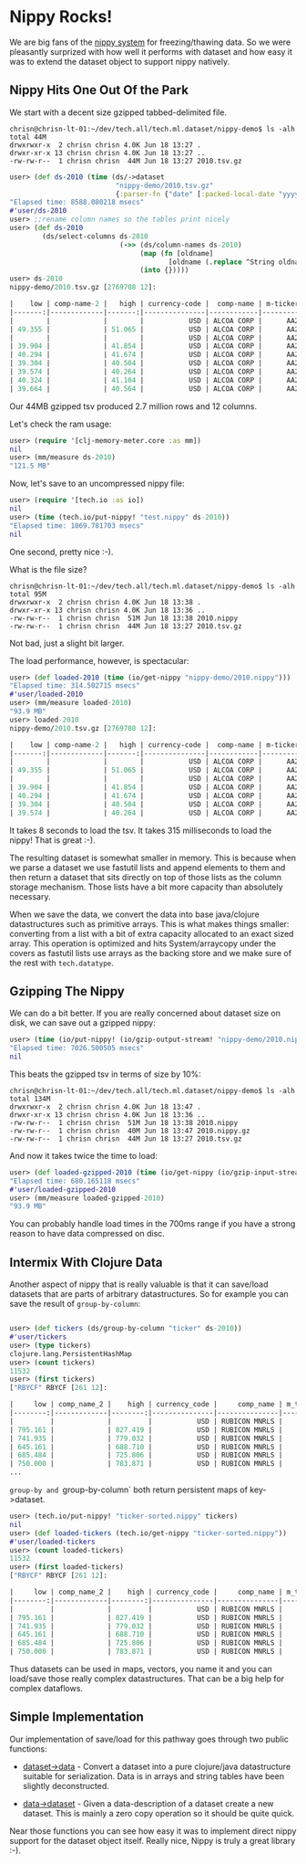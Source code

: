 # Nippy Rocks!


We are big fans of the [nippy system](https://github.com/ptaoussanis/nippy) for
freezing/thawing data.  So we were pleasantly surprized with how well it performs
with dataset and how easy it was to extend the dataset object to support nippy
natively.


## Nippy Hits One Out Of the Park


We start with a decent size gzipped tabbed-delimited file.

```console
chrisn@chrisn-lt-01:~/dev/tech.all/tech.ml.dataset/nippy-demo$ ls -alh
total 44M
drwxrwxr-x  2 chrisn chrisn 4.0K Jun 18 13:27 .
drwxr-xr-x 13 chrisn chrisn 4.0K Jun 18 13:27 ..
-rw-rw-r--  1 chrisn chrisn  44M Jun 18 13:27 2010.tsv.gz
```


```clojure
user> (def ds-2010 (time (ds/->dataset
                          "nippy-demo/2010.tsv.gz"
                          {:parser-fn {"date" [:packed-local-date "yyyy-MM-dd"]}})))
"Elapsed time: 8588.080218 msecs"
#'user/ds-2010
user> ;;rename column names so the tables print nicely
user> (def ds-2010
        (ds/select-columns ds-2010
                           (->> (ds/column-names ds-2010)
                                (map (fn [oldname]
                                       [oldname (.replace ^String oldname "_" "-")]))
                                (into {}))))
user> ds-2010
nippy-demo/2010.tsv.gz [2769708 12]:

|    low | comp-name-2 |   high | currency-code |  comp-name | m-ticker | ticker |  close |         volume | exchange |       date |   open |
|-------:|-------------|-------:|---------------|------------|----------|--------|-------:|---------------:|----------|------------|-------:|
|        |             |        |           USD | ALCOA CORP |      AA2 |     AA | 48.365 |                |     NYSE | 2010-01-01 |        |
| 49.355 |             | 51.065 |           USD | ALCOA CORP |      AA2 |     AA | 51.065 | 1.10618840E+07 |     NYSE | 2010-01-08 | 49.385 |
|        |             |        |           USD | ALCOA CORP |      AA2 |     AA | 46.895 |                |     NYSE | 2010-01-18 |        |
| 39.904 |             | 41.854 |           USD | ALCOA CORP |      AA2 |     AA | 40.624 | 1.46292500E+07 |     NYSE | 2010-01-26 | 40.354 |
| 40.294 |             | 41.674 |           USD | ALCOA CORP |      AA2 |     AA | 40.474 | 1.20107520E+07 |     NYSE | 2010-02-03 | 40.804 |
| 39.304 |             | 40.504 |           USD | ALCOA CORP |      AA2 |     AA | 39.844 | 1.46702890E+07 |     NYSE | 2010-02-09 | 40.084 |
| 39.574 |             | 40.264 |           USD | ALCOA CORP |      AA2 |     AA | 39.844 | 1.53728400E+07 |     NYSE | 2010-02-12 | 39.994 |
| 40.324 |             | 41.104 |           USD | ALCOA CORP |      AA2 |     AA | 40.624 | 7.72947100E+06 |     NYSE | 2010-02-22 | 41.044 |
| 39.664 |             | 40.564 |           USD | ALCOA CORP |      AA2 |     AA | 39.724 | 1.08365810E+07 |     NYSE | 2010-03-02 | 40.234 |
```


Our 44MB gzipped tsv produced 2.7 million rows and 12 columns.

Let's check the ram usage:
```clojure
user> (require '[clj-memory-meter.core :as mm])
nil
user> (mm/measure ds-2010)
"121.5 MB"
```

Now, let's save to an uncompressed nippy file:

```clojure
user> (require '[tech.io :as io])
nil
user> (time (tech.io/put-nippy! "test.nippy" ds-2010))
"Elapsed time: 1069.781703 msecs"
nil
```

One second, pretty nice :-).

What is the file size?
```console
chrisn@chrisn-lt-01:~/dev/tech.all/tech.ml.dataset/nippy-demo$ ls -alh
total 95M
drwxrwxr-x  2 chrisn chrisn 4.0K Jun 18 13:38 .
drwxr-xr-x 13 chrisn chrisn 4.0K Jun 18 13:36 ..
-rw-rw-r--  1 chrisn chrisn  51M Jun 18 13:38 2010.nippy
-rw-rw-r--  1 chrisn chrisn  44M Jun 18 13:27 2010.tsv.gz
```

Not bad, just a slight bit larger.

The load performance, however, is spectacular:
```clojure
user> (def loaded-2010 (time (io/get-nippy "nippy-demo/2010.nippy")))
"Elapsed time: 314.502715 msecs"
#'user/loaded-2010
user> (mm/measure loaded-2010)
"93.9 MB"
user> loaded-2010
nippy-demo/2010.tsv.gz [2769708 12]:

|    low | comp-name-2 |   high | currency-code |  comp-name | m-ticker | ticker |  close |         volume | exchange |       date |   open |
|-------:|-------------|-------:|---------------|------------|----------|--------|-------:|---------------:|----------|------------|-------:|
|        |             |        |           USD | ALCOA CORP |      AA2 |     AA | 48.365 |                |     NYSE | 2010-01-01 |        |
| 49.355 |             | 51.065 |           USD | ALCOA CORP |      AA2 |     AA | 51.065 | 1.10618840E+07 |     NYSE | 2010-01-08 | 49.385 |
|        |             |        |           USD | ALCOA CORP |      AA2 |     AA | 46.895 |                |     NYSE | 2010-01-18 |        |
| 39.904 |             | 41.854 |           USD | ALCOA CORP |      AA2 |     AA | 40.624 | 1.46292500E+07 |     NYSE | 2010-01-26 | 40.354 |
| 40.294 |             | 41.674 |           USD | ALCOA CORP |      AA2 |     AA | 40.474 | 1.20107520E+07 |     NYSE | 2010-02-03 | 40.804 |
| 39.304 |             | 40.504 |           USD | ALCOA CORP |      AA2 |     AA | 39.844 | 1.46702890E+07 |     NYSE | 2010-02-09 | 40.084 |
| 39.574 |             | 40.264 |           USD | ALCOA CORP |      AA2 |     AA | 39.844 | 1.53728400E+07 |     NYSE | 2010-02-12 | 39.994 |
```

It takes 8 seconds to load the tsv.  It takes 315 milliseconds to load the nippy!
That is great :-).


The resulting dataset is somewhat smaller in memory.  This is because when we
parse a dataset we use fastutil lists and append elements to them and then return a
dataset that sits directly on top of those lists as the column storage mechanism.  Those lists have a bit
more capacity than absolutely necessary.

When we save the data, we convert the data into base java/clojure datastructures
such as primitive arrays.  This is what makes things smaller: converting from a list
with a bit of extra capacity allocated to an exact sized array.  This operation is
optimized and hits System/arraycopy under the covers as fastutil lists use arrays as
the backing store and we make sure of the rest with `tech.datatype`.


## Gzipping The Nippy


We can do a bit better.  If you are really concerned about dataset size on disk, we
can save out a gzipped nippy:


```clojure
user> (time (io/put-nippy! (io/gzip-output-stream! "nippy-demo/2010.nippy.gz") ds-2010))
"Elapsed time: 7026.500505 msecs"
nil
```

This beats the gzipped tsv in terms of size by 10%:
```console
chrisn@chrisn-lt-01:~/dev/tech.all/tech.ml.dataset/nippy-demo$ ls -alh
total 134M
drwxrwxr-x  2 chrisn chrisn 4.0K Jun 18 13:47 .
drwxr-xr-x 13 chrisn chrisn 4.0K Jun 18 13:36 ..
-rw-rw-r--  1 chrisn chrisn  51M Jun 18 13:38 2010.nippy
-rw-rw-r--  1 chrisn chrisn  40M Jun 18 13:47 2010.nippy.gz
-rw-rw-r--  1 chrisn chrisn  44M Jun 18 13:27 2010.tsv.gz
```

And now it takes twice the time to load:

```clojure
user> (def loaded-gzipped-2010 (time (io/get-nippy (io/gzip-input-stream "nippy-demo/2010.nippy.gz"))))
"Elapsed time: 680.165118 msecs"
#'user/loaded-gzipped-2010
user> (mm/measure loaded-gzipped-2010)
"93.9 MB"
```

You can probably handle load times in the 700ms range if you have a strong reason to
have data compressed on disc.


## Intermix With Clojure Data

Another aspect of nippy that is really valuable is that it can save/load datasets that
are parts of arbitrary datastructures.  So for example you can save
the result of `group-by-column`:

```clojure

user> (def tickers (ds/group-by-column "ticker" ds-2010))
#'user/tickers
user> (type tickers)
clojure.lang.PersistentHashMap
user> (count tickers)
11532
user> (first tickers)
["RBYCF" RBYCF [261 12]:

|     low | comp_name_2 |    high | currency_code |     comp_name | m_ticker | ticker |   close |   volume | exchange |       date |    open |
|--------:|-------------|--------:|---------------|---------------|----------|--------|--------:|---------:|----------|------------|--------:|
|         |             |         |           USD | RUBICON MNRLS |     RUBI |  RBYCF | 759.677 |          |      OTC | 2010-01-01 |         |
| 795.161 |             | 827.419 |           USD | RUBICON MNRLS |     RUBI |  RBYCF | 800.000 | 3596.775 |      OTC | 2010-01-12 | 816.129 |
| 741.935 |             | 779.032 |           USD | RUBICON MNRLS |     RUBI |  RBYCF | 758.064 | 5490.292 |      OTC | 2010-01-20 | 779.032 |
| 645.161 |             | 688.710 |           USD | RUBICON MNRLS |     RUBI |  RBYCF | 682.258 | 6201.953 |      OTC | 2010-01-28 | 669.355 |
| 685.484 |             | 725.806 |           USD | RUBICON MNRLS |     RUBI |  RBYCF | 687.097 | 3491.220 |      OTC | 2010-02-08 | 714.516 |
| 750.000 |             | 783.871 |           USD | RUBICON MNRLS |     RUBI |  RBYCF | 770.968 | 2927.057 |      OTC | 2010-02-17 | 780.645 |
...
```

`group-by and `group-by-column` both return persistent maps of key->dataset.

```clojure
user> (tech.io/put-nippy! "ticker-sorted.nippy" tickers)
nil
user> (def loaded-tickers (tech.io/get-nippy "ticker-sorted.nippy"))
#'user/loaded-tickers
user> (count loaded-tickers)
11532
user> (first loaded-tickers)
["RBYCF" RBYCF [261 12]:

|     low | comp_name_2 |    high | currency_code |     comp_name | m_ticker | ticker |   close |   volume | exchange |       date |    open |
|--------:|-------------|--------:|---------------|---------------|----------|--------|--------:|---------:|----------|------------|--------:|
|         |             |         |           USD | RUBICON MNRLS |     RUBI |  RBYCF | 759.677 |          |      OTC | 2010-01-01 |         |
| 795.161 |             | 827.419 |           USD | RUBICON MNRLS |     RUBI |  RBYCF | 800.000 | 3596.775 |      OTC | 2010-01-12 | 816.129 |
| 741.935 |             | 779.032 |           USD | RUBICON MNRLS |     RUBI |  RBYCF | 758.064 | 5490.292 |      OTC | 2010-01-20 | 779.032 |
| 645.161 |             | 688.710 |           USD | RUBICON MNRLS |     RUBI |  RBYCF | 682.258 | 6201.953 |      OTC | 2010-01-28 | 669.355 |
| 685.484 |             | 725.806 |           USD | RUBICON MNRLS |     RUBI |  RBYCF | 687.097 | 3491.220 |      OTC | 2010-02-08 | 714.516 |
| 750.000 |             | 783.871 |           USD | RUBICON MNRLS |     RUBI |  RBYCF | 770.968 | 2927.057 |      OTC | 2010-02-17 | 780.645 |
```

Thus datasets can be used in maps, vectors, you name it and you can load/save those
really complex datastructures.  That can be a big help for complex dataflows.


## Simple Implementation


Our implementation of save/load for this pathway goes through two public functions:


* [dataset->data](https://github.com/techascent/tech.ml.dataset/blob/7c8c7514e0e35995050c1e326122a1826cc18273/src/tech/v3/dataset/base.clj#L666) - Convert a dataset into a pure
clojure/java datastructure suitable for serialization.  Data is in arrays and string
tables have been slightly deconstructed.

* [data->dataset](https://github.com/techascent/tech.ml.dataset/blob/7c8c7514e0e35995050c1e326122a1826cc18273/src/tech/v3/dataset/base.clj#L694) - Given a data-description of a
dataset create a new dataset.  This is mainly a zero copy operation so it should be
quite quick.

Near those functions you can see how easy it was to implement direct nippy support for
the dataset object itself.  Really nice, Nippy is truly a great library :-).
